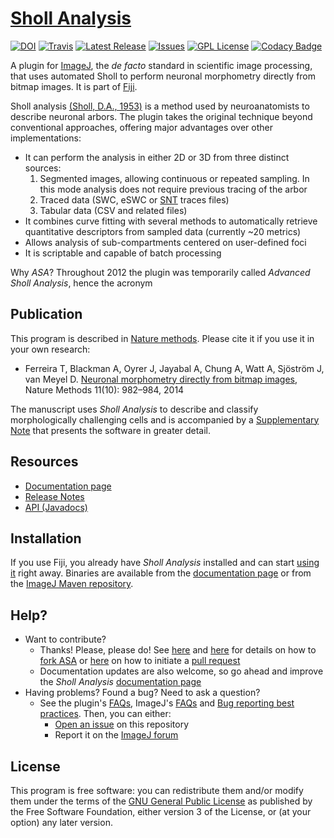 # [Sholl Analysis](http://imagej.net/Sholl)
[![DOI](https://zenodo.org/badge/4622/tferr/ASA.svg)](https://zenodo.org/badge/latestdoi/4622/tferr/ASA)
[![Travis](https://travis-ci.org/tferr/ASA.svg?branch-master)](https://travis-ci.org/tferr/ASA)
[![Latest Release](https://img.shields.io/github/release/tferr/ASA.svg?style=flat-square)](https://github.com/tferr/ASA/releases)
[![Issues](https://img.shields.io/github/issues/tferr/ASA.svg?style=flat-square)](https://github.com/tferr/ASA/issues)
[![GPL License](http://img.shields.io/badge/license-GPL-blue.svg?style=flat-square)](http://opensource.org/licenses/GPL-3.0)
[![Codacy Badge](https://api.codacy.com/project/badge/Grade/e032f437a8ba44a6b4ff7cc9bdf8d978)](https://www.codacy.com/app/tferr/ASA?utm_source=github.com&amp;utm_medium=referral&amp;utm_content=tferr/ASA&amp;utm_campaign=Badge_Grade)

A plugin for [ImageJ](http://imagej.net/), the _de facto_ standard in scientific image
processing, that uses automated  Sholl to perform neuronal morphometry directly from
bitmap images. It is part of [Fiji](http://fiji.sc/).

Sholl analysis [(Sholl, D.A., 1953)](http://www.ncbi.nlm.nih.gov/pmc/articles/PMC1244622/)
is a method used by neuroanatomists to describe neuronal arbors. The plugin takes the
original technique beyond conventional approaches, offering major advantages over other
implementations:

* It can perform the analysis in either 2D or 3D from three distinct sources:
  1. Segmented images, allowing continuous or repeated sampling. In this mode analysis
     does not require previous tracing of the arbor
  1. Traced data (SWC, eSWC or [SNT](https://imagej.net/SNT) traces files)
  1. Tabular data (CSV and related files)
* It combines curve fitting with several methods to automatically retrieve quantitative
  descriptors from sampled data (currently ~20 metrics)
* Allows analysis of sub-compartments centered on user-defined foci
* It is scriptable and capable of batch processing

Why _ASA_? Throughout 2012 the plugin was temporarily called _Advanced Sholl Analysis_,
hence the acronym


## Publication
This program is described in [Nature methods](http://www.nature.com/nmeth/journal/v11/n10/full/nmeth.3125.html).
Please cite it if you use it in your own research:

- Ferreira T, Blackman A, Oyrer J, Jayabal A, Chung A, Watt A, Sjöström J, van Meyel D.
  [Neuronal morphometry directly from bitmap images](http://www.nature.com/nmeth/journal/v11/n10/full/nmeth.3125.html),
  Nature Methods 11(10): 982–984, 2014

The manuscript uses _Sholl Analysis_ to describe and classify morphologically challenging
cells and is accompanied by a [Supplementary Note](http://www.nature.com/nmeth/journal/v11/n10/extref/nmeth.3125-S1.pdf)
that presents the software in greater detail.


## Resources
 - [Documentation page](http://imagej.net/Sholl)
 - [Release Notes](./Notes.md)
 - [API (Javadocs)](http://tferr.github.io/ASA/apidocs/)


## Installation
If you use Fiji, you already have _Sholl Analysis_ installed and can start [using it](http://imagej.net/Sholl_Analysis#Usage)
right away. Binaries are available from the [documentation page](http://imagej.net/Sholl_Analysis)
or from the [ImageJ Maven repository](http://maven.imagej.net/#nexus-search;gav~ca.mcgill~Sholl_Analysis~~~).


## Help?
 * Want to contribute?
    * Thanks! Please, please do! See [here](https://guides.github.com/activities/contributing-to-open-source/)
      and [here](https://help.github.com/articles/fork-a-repo) for details on how to
      [fork ASA](https://github.com/tferr/ASA/fork) or [here](https://help.github.com/articles/using-pull-requests)
      on how to initiate a [pull request](https://github.com/tferr/ASA/pulls)
    * Documentation updates are also welcome, so go ahead and improve the _Sholl Analysis_
      [documentation page](http://imagej.net/Sholl)
 * Having problems? Found a bug? Need to ask a question?
    * See the plugin's [FAQs](http://imagej.net/Sholl_Analysis#FAQ), ImageJ's [FAQs](http://imagej.net/Frequently_Asked_Questions)
      and [Bug reporting best practices](http://imagej.net/Bug_reporting_best_practices). Then, you can either:
      * [Open an issue](https://github.com/tferr/ASA/issues) on this repository
      * Report it on the [ImageJ forum](http://forum.imagej.net)


## License
This program is free software: you can redistribute them and/or modify them under the terms of the
[GNU General Public License](http://www.gnu.org/licenses/gpl.txt) as published by the Free Software
Foundation, either version 3 of the License, or (at your option) any later version.

